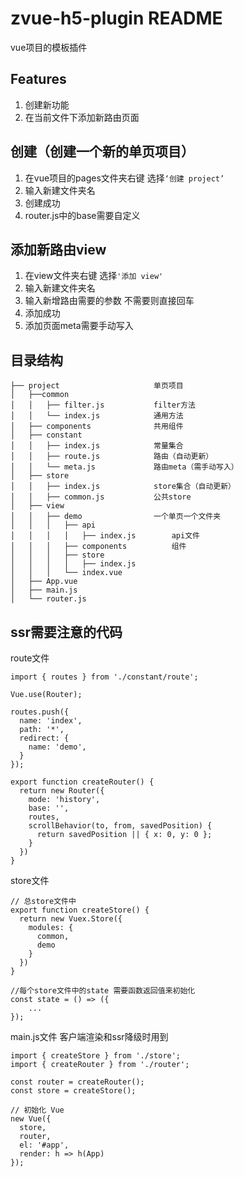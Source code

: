 # zvue-h5-plugin README

vue项目的模板插件

## Features
1. 创建新功能
2. 在当前文件下添加新路由页面

## 创建（创建一个新的单页项目）
1. 在vue项目的pages文件夹右键 选择`‘创建 project’`
2. 输入新建文件夹名
3. 创建成功
4. router.js中的base需要自定义

## 添加新路由view
1. 在view文件夹右键 选择`'添加 view'`
2. 输入新建文件夹名
3. 输入新增路由需要的参数 不需要则直接回车
4. 添加成功
5. 添加页面meta需要手动写入

## 目录结构
```
├── project                     单页项目
│   ├──common
│   │   ├── filter.js           filter方法
│   │   └── index.js            通用方法
│   ├── components              共用组件
│   ├── constant
│   │   ├── index.js            常量集合
│   │   ├── route.js            路由（自动更新）
│   │   └── meta.js             路由meta（需手动写入）
│   ├── store
│   │   ├── index.js            store集合（自动更新）
│   │   ├── common.js           公共store
│   ├── view
│   │   ├── demo                一个单页一个文件夹
│   │   │   ├── api
│   │   │   │   ├── index.js        api文件
│   │   │   ├── components          组件
│   │   │   ├── store
│   │   │   │   ├── index.js
│   │   │   └── index.vue
│   ├── App.vue
│   ├── main.js
│   └── router.js
```

## ssr需要注意的代码
route文件

```
import { routes } from './constant/route';

Vue.use(Router);

routes.push({
  name: 'index',
  path: '*',
  redirect: {
    name: 'demo',
  }
});

export function createRouter() {
  return new Router({
    mode: 'history',
    base: '',
    routes,
    scrollBehavior(to, from, savedPosition) {
      return savedPosition || { x: 0, y: 0 };
    }
  })
}
```

store文件

```
// 总store文件中
export function createStore() {
  return new Vuex.Store({
    modules: {
      common,
      demo
    }
  })
}

//每个store文件中的state 需要函数返回值来初始化
const state = () => ({
    ...
});
```

main.js文件 客户端渲染和ssr降级时用到

```
import { createStore } from './store';
import { createRouter } from './router';

const router = createRouter();
const store = createStore();

// 初始化 Vue
new Vue({
  store,
  router,
  el: '#app',
  render: h => h(App)
});
```
